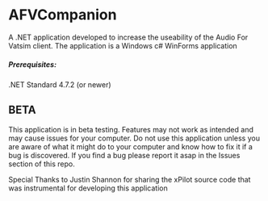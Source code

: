 # AFVCompanion
A .NET application developed to increase the useability of the Audio For Vatsim client. The application is a Windows c# WinForms application

##### Prerequisites:
.NET Standard 4.7.2 (or newer)

## BETA
This application is in beta testing. Features may not work as intended and may cause issues for your computer. Do not use this application unless you are aware of what it might do to your computer and know how to fix it if a bug is discovered. If you find a bug please report it asap in the Issues section of this repo.

Special Thanks to Justin Shannon for sharing the xPilot source code that was instrumental for developing this application
